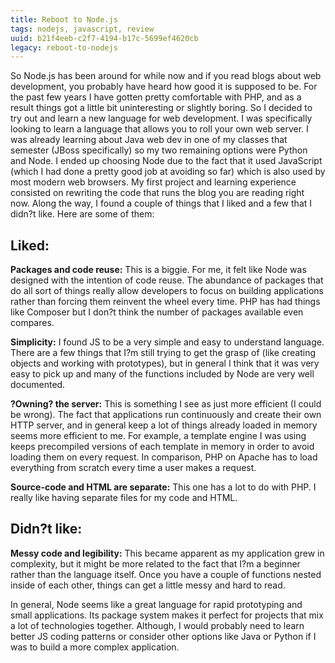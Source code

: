 ```yaml
---
title: Reboot to Node.js
tags: nodejs, javascript, review
uuid: b21f4eeb-c2f7-4194-b17c-5699ef4620cb
legacy: reboot-to-nodejs
---
```


So Node.js has been around for while now and if you read blogs about web development, you probably have heard how good it is supposed to be. For the past few years I have gotten pretty comfortable with PHP, and as a result things got a little bit uninteresting or slightly boring. So I decided to try out and learn a new language for web development. I was specifically looking to learn a language that allows you to roll your own web server. I was already learning about Java web dev in one of my classes that semester (JBoss specifically) so my two remaining options were Python and Node.
I ended up choosing Node due to the fact that it used JavaScript (which I had done a pretty good job at avoiding so far) which is also used by most modern web browsers. My first project and learning experience consisted on rewriting the code that runs the blog you are reading right now. Along the way, I found a couple of things that I liked and a few that I didn?t like. Here are some of them:

## Liked:

__Packages and code reuse:__ This is a biggie. For me, it felt like Node was designed with the intention of code reuse. The abundance of packages that do all sort of things really allow developers to focus on building applications rather than forcing them reinvent the wheel every time. PHP has had things like Composer but I don?t think the number of packages available even compares.

__Simplicity:__ I found JS to be a very simple and easy to understand language. There are a few things that I?m still trying to get the grasp of (like creating objects and working with prototypes), but in general I think that it was very easy to pick up and many of the functions included by Node are very well documented.

__?Owning? the server:__ This is something I see as just more efficient (I could be wrong). The fact that applications run continuously and create their own HTTP server, and in general keep a lot of things already loaded in memory seems more efficient to me. For example, a template engine I was using keeps precompiled versions of each template in memory in order to avoid loading them on every request. In comparison, PHP on Apache has to load everything from scratch every time a user makes a request.

__Source-code and HTML are separate:__ This one has a lot to do with PHP. I really like having separate files for my code and HTML.

## Didn?t like:

__Messy code and legibility:__ This became apparent as my application grew in complexity, but it might be more related to the fact that I?m a beginner rather than the language itself. Once you have a couple of functions nested inside of each other, things can get a little messy and hard to read.

In general, Node seems like a great language for rapid prototyping and small applications. Its package system makes it perfect for projects that mix a lot of technologies together. Although, I would probably need to learn better JS coding patterns or consider other options like Java or Python if I was to build a more complex application.
